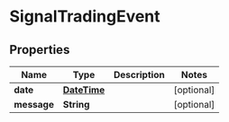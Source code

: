
# SignalTradingEvent

## Properties
Name | Type | Description | Notes
------------ | ------------- | ------------- | -------------
**date** | [**DateTime**](DateTime.md) |  |  [optional]
**message** | **String** |  |  [optional]



